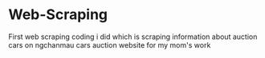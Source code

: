 # Web-Scraping

First web scraping coding i did which is scraping information about auction cars on ngchanmau cars auction website for my mom's work
